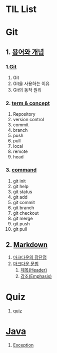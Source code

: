 # TIL List
# Git
## 1. [용어와 개념 ](https://github.com/hifrogie/Github/blob/main/term%20n%20concept.md)
### 1.[Git](https://github.com/hifrogie/Github/blob/main/term%20n%20concept.md#git)
1. Git
2. Git을 사용하는 이유
3. Git의 동작 원리
### 2. [term & concept](https://github.com/hifrogie/Github/blob/main/term%20n%20concept.md#term--concept)
1. Repository
2. version control
3. commit
4. branch
5. push
6. pull
7. local
8. remote
9. head
### 3. [command](https://github.com/hifrogie/Github/blob/main/term%20n%20concept.md#command)
1. git init
2. git help
3. git status
4. git add
5. git commit
6. git branch
7. git checkout
8. git merge
9. git push
10. git pull

## 2. [Markdown](https://github.com/hifrogie/Github/blob/main/markdown.md)
1. [마크다운의 장단점](https://github.com/hifrogie/Github/blob/main/markdown.md#%EB%A7%88%ED%81%AC%EB%8B%A4%EC%9A%B4%EC%9D%98-%EC%9E%A5%EB%8B%A8%EC%A0%90)
2. [마크다운 문법](https://github.com/hifrogie/Github/blob/main/markdown.md#%EB%A7%88%ED%81%AC%EB%8B%A4%EC%9A%B4-%EB%AC%B8%EB%B2%95)
    1. [제목(Header)](https://github.com/hifrogie/Github/blob/main/markdown.md#1-%EC%A0%9C%EB%AA%A9header)
    2. [강조(Emphasis)](https://github.com/hifrogie/Github/blob/main/markdown.md#2-%EA%B0%95%EC%A1%B0emphasis)


# Quiz
1. [quiz]()

# [Java](https://github.com/hifrogie/Github/blob/main/java.md)
1. [Exception](https://github.com/hifrogie/Github/blob/main/java.md)
